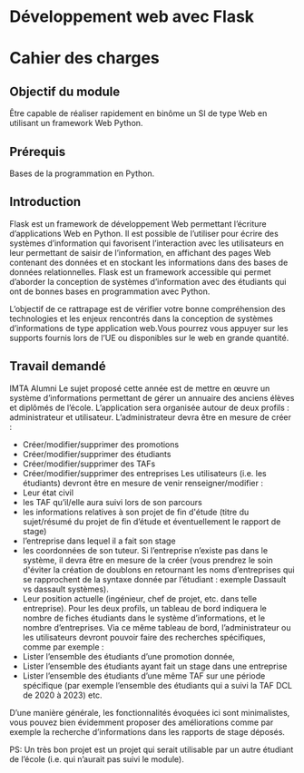 
# Développement web avec Flask 
# Cahier des charges 

## Objectif du module
Être capable de réaliser rapidement en binôme un SI de type Web en utilisant un framework Web Python. 

## Prérequis
Bases de la programmation en Python.

## Introduction
Flask est un framework de développement Web permettant l’écriture d’applications Web en Python. Il est possible de l’utiliser pour écrire des systèmes d’information qui favorisent l’interaction avec les utilisateurs en leur permettant de saisir de l’information, en affichant des pages Web contenant des données et en stockant les informations dans des bases de données relationnelles. Flask est un framework accessible qui permet d’aborder la conception de systèmes d’information avec des étudiants qui ont de bonnes bases en programmation avec Python.

L’objectif de ce rattrapage est de vérifier votre bonne compréhension des technologies et les enjeux rencontrés dans la conception de systèmes d’informations de type application web.Vous pourrez vous appuyer sur les supports fournis lors de l’UE ou disponibles sur le web en grande quantité. 

## Travail demandé
IMTA Alumni
Le sujet proposé cette année est de mettre en œuvre un système d’informations permettant de gérer un annuaire des anciens élèves et diplômés de l’école. 
L’application sera organisée autour de deux profils : administrateur et utilisateur. 
L’administrateur devra être en mesure de créer : 
- Créer/modifier/supprimer des promotions
- Créer/modifier/supprimer des étudiants
- Créer/modifier/supprimer des TAFs
- Créer/modifier/supprimer des entreprises
Les utilisateurs (i.e. les étudiants)  devront être en mesure de venir renseigner/modifier : 
- Leur état civil
- les TAF qu’il/elle aura suivi lors de son parcours 
- les informations relatives à son projet de fin d'étude (titre du sujet/résumé du projet de fin d’étude et éventuellement le rapport de stage)
- l’entreprise dans lequel il a fait son stage 
- les coordonnées de son tuteur. Si l’entreprise n’existe pas dans le système, il devra être en mesure de la créer (vous prendrez le soin d'éviter la création de doublons en retournant les noms d’entreprises qui se rapprochent de la syntaxe donnée par l’étudiant : exemple Dassault vs dassault systèmes).
- Leur position actuelle (ingénieur, chef de projet, etc. dans telle entreprise). 
Pour les deux profils, un tableau de bord indiquera le nombre de fiches étudiants dans le système d’informations, et le nombre d’entreprises. Via ce même tableau de bord, l’administrateur ou les utilisateurs devront pouvoir faire des recherches spécifiques, comme par exemple : 
- Lister l’ensemble des étudiants d’une promotion donnée,
- Lister l’ensemble des étudiants ayant fait un stage dans une entreprise
- Lister l’ensemble des étudiants d’une même TAF sur une période spécifique (par exemple l’ensemble des étudiants qui a suivi la TAF DCL de 2020 à 2023)
etc.

D’une manière générale, les fonctionnalités évoquées ici sont minimalistes, vous pouvez bien évidemment proposer des améliorations comme par exemple la recherche d’informations dans les rapports de stage déposés. 

PS: Un très bon projet est un projet qui serait utilisable par un autre étudiant de l’école (i.e. qui n’aurait pas suivi le module).
